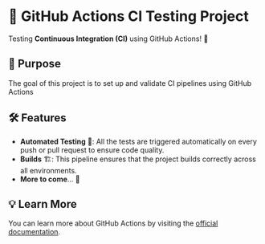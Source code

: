 # 🚀 GitHub Actions CI Testing Project

Testing **Continuous Integration (CI)** using GitHub Actions! 🎉

## 🌟 Purpose

The goal of this project is to set up and validate CI pipelines using GitHub Actions

## 🛠️ Features

- **Automated Testing** 🧪: All the tests are triggered automatically on every push or pull request to ensure code quality.
- **Builds** 🏗️: This pipeline ensures that the project builds correctly across all environments.
- **More to come**... 🚧

## 💡 Learn More

You can learn more about GitHub Actions by visiting the [official documentation](https://docs.github.com/en/actions).
